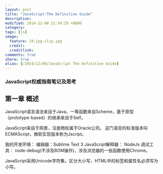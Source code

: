 ```yaml
---
layout: post
title: "JavaScript:The Definitive Guide"
description: 
modified: 2014-12-08 21:34:29 +0800
category: 
tags: [js]
image:
  feature: 19.jpg-clip.jpg
  credit: 
  creditlink: 
comments: true
share: true
alias: [/2014/12/08/JavaScript The Definitive Guide]
---
```


### JavaScript权威指南笔记及思考

<!--more-->

## 第一章 概述

JavaScript语言语法来自于Java，一等函数来自Scheme，基于原型（prototype-based）的继承来自于Self。

JavaScript来自于网景，注册商标属于Oracle公司。 这门语言的标准版本叫ECMAScript，微软实现版本称为Jscript。

我的开发环境：
	编辑器：Sublime Text 3
	JavaScript解释器： NodeJs
	调试工具： node-debug(不涉及BOM操作)，涉及浏览器的一些函数使用Chrome。

JavaScript采用Unicode字符集，区分大小写，HTML中的标签和属性名必须写为小写。

